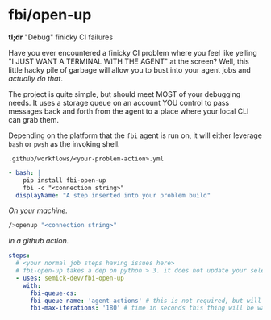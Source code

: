 # fbi/open-up

**tl;dr** "Debug" finicky CI failures

Have you ever encountered a finicky CI problem where you feel like yelling "I JUST WANT A TERMINAL WITH THE AGENT" at the screen? Well, this little hacky pile of garbage will allow you to bust into your agent jobs and _actually do that_. 

The project is quite simple, but should meet MOST of your debugging needs. It uses a storage queue on an account YOU control to pass messages back and forth from the agent to a place where your local CLI can grab them.

Depending on the platform that the `fbi` agent is run on, it will either leverage `bash` or `pwsh` as the invoking shell.


`.github/workflows/<your-problem-action>.yml`
```yml
- bash: |
    pip install fbi-open-up
    fbi -c "<connection string>"
  displayName: "A step inserted into your problem build"
```

_On your machine._

```bash
/>openup "<connection string>"
```

_In a github action._

```yml
steps:
  # <your normal job steps having issues here>
  # fbi-open-up takes a dep on python > 3. it does not update your selected python version though
  - uses: semick-dev/fbi-open-up
    with:
      fbi-queue-cs:
      fbi-queue-name: 'agent-actions' # this is not required, but will default to `agent-interactions
      fbi-max-iterations: '180' # time in seconds this thing will be waiting for
```
